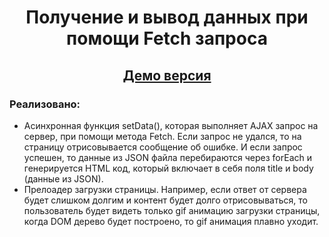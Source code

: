 <h1 align = "center">Получение и вывод данных при помощи Fetch запроса</h1>
<h2 align = "center"><a href = "https://snekzip.github.io/Fetch-posts/">Демо версия</a></h2>
<h3>Реализовано:</h3>
<ul>
<li>Асинхронная функция setData(), которая выполняет AJAX запрос на сервер, при помощи метода Fetch. Если запрос не удался, то на страницу отрисовывается сообщение об ошибке.
И если запрос успешен, то данные из JSON файла перебираются через forEach и генерируется HTML код, который включает в себя поля title и body (данные из JSON).</li>
<li>Прелоадер загрузки страницы. Например, если ответ от сервера будет слишком долгим и контент будет долго отрисовываться, то пользователь будет видеть только gif анимацию загрузки страницы, когда DOM дерево будет построено, то gif анимация плавно уходит.</li>
